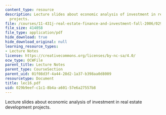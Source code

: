 ```yaml
---
content_type: resource
description: Lecture slides about economic analysis of investment in real estate development
  projects.
file: /courses/11-431j-real-estate-finance-and-investment-fall-2006/029b9eefc1c18b4aa60157e6a27557b8_lec16.pdf
file_size: 414058
file_type: application/pdf
hide_download: true
hide_download_original: null
learning_resource_types:
- Lecture Notes
license: https://creativecommons.org/licenses/by-nc-sa/4.0/
ocw_type: OCWFile
parent_title: Lecture Notes
parent_type: CourseSection
parent_uid: 01f08d3f-4a44-28d2-1a37-b398aa0d8009
resourcetype: Document
title: lec16.pdf
uid: 029b9eef-c1c1-8b4a-a601-57e6a27557b8
---
```

Lecture slides about economic analysis of investment in real estate development projects.